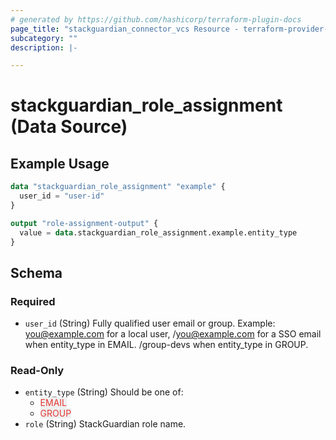```yaml
---
# generated by https://github.com/hashicorp/terraform-plugin-docs
page_title: "stackguardian_connector_vcs Resource - terraform-provider-stackguardian"
subcategory: ""
description: |-

---
```


# stackguardian_role_assignment (Data Source)

## Example Usage

```terraform
data "stackguardian_role_assignment" "example" {
  user_id = "user-id"
}

output "role-assignment-output" {
  value = data.stackguardian_role_assignment.example.entity_type
}
```

<!-- schema generated by tfplugindocs -->
## Schema

### Required

- `user_id` (String) Fully qualified user email or group. Example: you@example.com for a local user, <SSO Login Method Identifier>/you@example.com for a SSO email when entity_type in EMAIL. <SSO Login Method Identifier>/group-devs when entity_type in GROUP.

### Read-Only

- `entity_type` (String) Should be one of:
	- <span style="background-color: #eff0f0; color: #e53835;">EMAIL</span>
	- <span style="background-color: #eff0f0; color: #e53835;">GROUP</span>
- `role` (String) StackGuardian role name.

